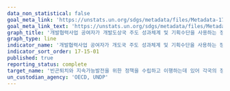 ```yaml
---
data_non_statistical: false
goal_meta_link: 'https://unstats.un.org/sdgs/metadata/files/Metadata-17-15-01.pdf'
goal_meta_link_text: 'https://unstats.un.org/sdgs/metadata/files/Metadata-17-15-01.pdf'
graph_title: '개발협력사업 공여자가 개발도상국 주도 성과체계 및 기획수단을 사용하는 정도-수혜자별'
graph_type: line
indicator_name: '개발협력사업 공여자가 개도국 주도 성과체계 및 기획수단을 사용하는 정도'
indicator_sort_order: 17-15-01
published: true
reporting_status: complete
target_name: '빈곤퇴치와 지속가능발전을 위한 정책을 수립하고 이행하는데 있어 각국의 정책적 재량과 리더십 존중'
un_custodian_agency: 'OECD, UNDP'
---
```

